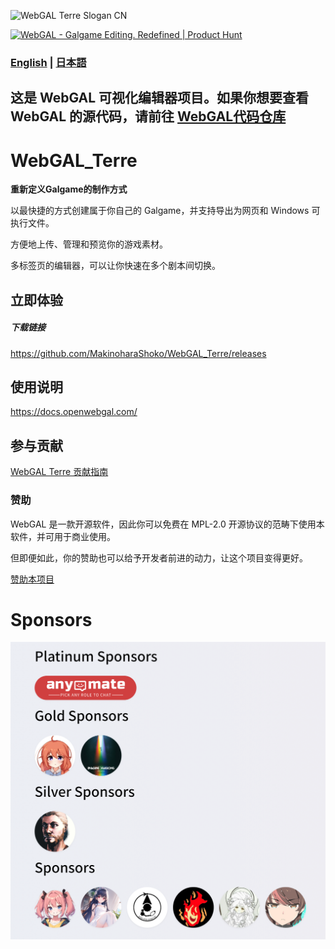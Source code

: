 
![WebGAL Terre Slogan CN](https://github.com/OpenWebGAL/WebGAL_Terre/assets/30483415/69919753-9068-4465-8b11-a0de89b5a244)


<a href="https://www.producthunt.com/posts/webgal?utm_source=badge-featured&utm_medium=badge&utm_souce=badge-webgal" target="_blank"><img src="https://api.producthunt.com/widgets/embed-image/v1/featured.svg?post_id=443280&theme=light" alt="WebGAL - Galgame&#0032;Editing&#0046;&#0032;Redefined | Product Hunt" style="width: 250px; height: 54px;" width="250" height="54" /></a>

### [English](README_EN.md) | [日本語](README_JP.md)

## 这是 WebGAL 可视化编辑器项目。如果你想要查看 WebGAL 的源代码，请前往 [WebGAL代码仓库](https://github.com/OpenWebGAL/WebGAL)

# WebGAL_Terre

**重新定义Galgame的制作方式**

以最快捷的方式创建属于你自己的 Galgame，并支持导出为网页和 Windows 可执行文件。

方便地上传、管理和预览你的游戏素材。

多标签页的编辑器，可以让你快速在多个剧本间切换。

## 立即体验

##### 下载链接

https://github.com/MakinoharaShoko/WebGAL_Terre/releases

## 使用说明

https://docs.openwebgal.com/

## 参与贡献

[WebGAL Terre 贡献指南](https://docs.openwebgal.com/developers/terre.html)

### 赞助

WebGAL 是一款开源软件，因此你可以免费在 MPL-2.0 开源协议的范畴下使用本软件，并可用于商业使用。

但即便如此，你的赞助也可以给予开发者前进的动力，让这个项目变得更好。

[赞助本项目](https://docs.openwebgal.com/sponsor/)


# Sponsors

<a href="https://openwebgal.com/">
<img alt="Sponsor" src="https://raw.githubusercontent.com/OpenWebGAL/static/main/sponsors.png">
</a>

